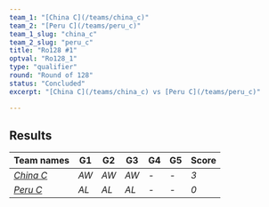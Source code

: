 ```yaml
---
team_1: "[China C](/teams/china_c)"
team_2: "[Peru C](/teams/peru_c)"
team_1_slug: "china_c"
team_2_slug: "peru_c"
title: "Ro128 #1"
optval: "Ro128_1"
type: "qualifier"
round: "Round of 128"
status: "Concluded"
excerpt: "[China C](/teams/china_c) vs [Peru C](/teams/peru_c)"

---
```

## Results

| Team names | G1 | G2 | G3 | G4 | G5 | Score |
| -- | -- | -- | -- | -- | -- | -- |
| *[China C](/teams/china_c)* | *AW* | *AW* | *AW* | *-* | *-* | *3* |
| *[Peru C](/teams/peru_c)* | *AL* | *AL* | *AL* | *-* | *-* | *0* |
